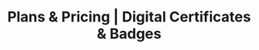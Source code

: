 ---
title: "Plans & Pricing | Digital Certificates & Badges"

description: "Affordable online digital credential management software with 100+ credentialing features. Research & compare our plans and features"

layout: V4LayoutSchoolPricing

sitemap.priority : 0

#Navbar Section
heading1: Solutions
subheading1: Digital Badges
subheading1Link: /digital-badges
subheading2: Digital Certificates
subheading2Link: /digital-certificate
subheading3: Verifiable Transcripts
subheading3Link: /digital-transcripts

heading2: Features
subheading4: Quantum Ledger
subheading4Link: /quantum-ledger
subheading5: Integrations
subheading5Link: /integrations
subheading6: Whitelabeling
subheading6Link: /whitelabel-credentials
subheading7: Analytics
subheading7Link: /credential-analytics
subheading8: Custom Wallet
subheading8Link: /custom-badge-wallet
subheading9: Job Portal Integration
subheading9Link: /Job-Portal-Integration
subheading10: Cryptographic Signature
subheading10Link: /verifiable-signature

heading3: Resources
subheading11: Verification Page
subheading11Link: https://my.certifyme.online/wallet/verify/widget
subheading12: Samples
subheading12Link: /sample-credential
subheading13: Videos
subheading13Link: https://www.youtube.com/channel/UCkbhyRP0L34oPaUOXBkI61w
subheading14: Webinar
subheading14Link: https://go.certifyme.online/talk-with-expert
subheading15: Blogs
subheading15Link: /blog
subheading16: Education Resources
subheading16Link: https://resources.certifyme.online/
subheading17: Case Studies
subheading17Link: https://go.certifyme.online/case-studies
subheading18: FAQ
subheading18Link: /FAQ
subheading19: About Us
subheading19Link: /AboutUs
subheading20: Become a Certified Credential Manager
subheading20Link: https://go.certifyme.online/talk-with-expert

heading4: Pricing
heading4Link: /schoolPlans
#Navbar End

#Pricing section for schools
headingprice1: Standard
headpricingPlan: 100
studentText: Min 500 Students / Year
button1: Start free trial
buttonLink1: https://credential.certifyme.online/auth/preregister/standard@certifyme.online 
feature1: Badge Designer
feature2: Verifiable QR-Code
feature3: Bulk upload
feature4: Social Media Shareable
feature5: Manage Credentials
feature6: 5 Templates
feature7: 1 Admin Account
feature8: + More

headingprice2: Business
headpricingPlan2: 250
student2Text: Min 2000 Students / Year
button2: Start free trial
buttonLink2: https://credential.certifyme.online/auth/preregister/Professional@certifyme.online
feature9: Badge Designer
feature10: Verifiable QR-Code
feature11: Bulk upload
feature12: Social Media Shareable
feature13: Manage Credentials
feature14: 8 Templates
feature15: Basic API
feature34: 3 Admin Account
feature16: + More

headingprice3: White Label
headpricingPlan3: 350
student3Text: Min 5000 Students / Year
button3: Start free trial
buttonLink3: https://credential.certifyme.online/auth/preregister/VIP@certifyme.online
feature17: Badge Designer
feature18: Verifiable QR-Code
feature19: Bulk upload
feature20: Social Media Shareable
feature21: Manage Credentials
feature22: 10 Templates
feature23: Basic API
feature35: 5 Admin Account
feature24: + More

headingprice4: Enterprise
# headpricingPlan4: 0.07
student4Text: For schools requiring advanced customization & tailored approach 
button4: Talk to Us
buttonLink4: https://go.certifyme.online/enterprise
feature25: SMTP White-labelling
feature26: Custom SLA
feature27: Custom DPA
feature28: Advanced API's
feature29: Customisation of pages
feature30: Showcase Directory
feature31: Custom Wallet Feature
feature32: Custom Workflows
feature33: + More


#pricing end
---